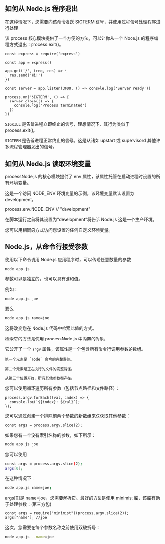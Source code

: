## 如何从 Node.js 程序退出

在这种情况下，您需要向该命令发送 SIGTERM 信号，并使用过程信号处理程序进行处理

该 process 核心模块提供了一个方便的方法，可以让你从一个 Node.js 的程序编程方式退出：process.exit()。

```
const express = require('express')

const app = express()

app.get('/', (req, res) => {
  res.send('Hi!')
})

const server = app.listen(3000, () => console.log('Server ready'))

process.on('SIGTERM', () => {
  server.close(() => {
    console.log('Process terminated')
  })
})

```

`SIGKILL` 是告诉进程立即终止的信号，理想情况下，其行为类似于 process.exit()。

`SIGTERM` 是告诉进程正常终止的信号。这是从诸如 upstart 或 supervisord 其他许多流程管理器发出的信号。

## 如何从 Node.js 读取环境变量

processNode.js 的核心模块提供了 env 属性，该属性托管在启动进程时设置的所有环境变量。

这是一个访问 NODE_ENV 环境变量的示例，该环境变量默认设置为 development。

process.env.NODE_ENV // "development"

在脚本运行之前将其设置为“development”将告诉 Node.js 这是一个生产环境。

您可以用相同的方式访问您设置的任何自定义环境变量。

## Node.js，从命令行接受参数

使用以下命令调用 Node.js 应用程序时，可以传递任意数量的参数

```bash
node app.js
```

参数可以是独立的，也可以具有键和值。

例如：

```bash
node app.js joe
```

要么

```bash
node app.js name=joe
```

这将改变您在 Node.js 代码中检索此值的方式。

检索它的方法是使用 processNode.js 中内置的对象。

它公开了一个 `argv` 属性，该属性是一个包含所有命令行调用参数的数组。

    第一个元素是 `node` 命令的完整路径。

    第二个元素是正在执行的文件的完整路径。

    从第三个位置开始，所有其他参数都存在。

您可以使用循环遍历所有参数（包括节点路径和文件路径）：

```node
process.argv.forEach((val, index) => {
  console.log(`${index}: ${val}`);
});
```

您可以通过创建一个排除前两个参数的新数组来仅获取其他参数：

```node
const args = process.argv.slice(2);
```

如果您有一个没有索引名称的参数，如下所示：

```bash
node app.js joe
```

您可以使用

```bash
const args = process.argv.slice(2);
args[0];
```

在这种情况下：

```bash
node app.js name=joe;
```

args[0]是 name=joe，您需要解析它。最好的方法是使用 minimist 库，该库有助于处理参数：(第三方包)

```node
const args = require("minimist")(process.argv.slice(2));
args["name"]; //joe
```

这次，您需要在每个参数名称之前使用双破折号：

```bash
node app.js --name=joe
```
